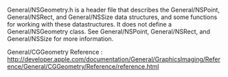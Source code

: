 General/NSGeometry.h is a header file that describes the General/NSPoint, General/NSRect, and General/NSSize data structures, and some functions for working with these datastructures. It does not define a General/NSGeometry class. See General/NSPoint, General/NSRect, and General/NSSize for more information.

General/CGGeometry Reference :
http://developer.apple.com/documentation/General/GraphicsImaging/Reference/General/CGGeometry/Reference/reference.html
